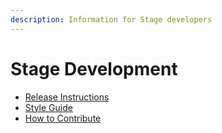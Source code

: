 ```yaml
---
description: Information for Stage developers
---
```


# Stage Development

<ul class="list-unstyled">
<li><a href="Release-Instructions.md">Release Instructions</a></li>
<li><a href="Style-Guide.md">Style Guide</a></li>
<li><a href="How-to-Contribute.md">How to Contribute</a></li>
</ul>
